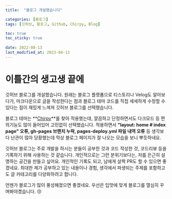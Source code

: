 ```yaml
---
title:  "블로그 개설했습니다"

categories: [블로그]
tags: [깃허브, 블로그, Github, Chirpy, Blog]

toc: true
toc_sticky: true
 
date: 2022-08-13
last_modified_at: 2023-04-13
---
```


# **이틀간의 생고생 끝에**

깃허브 블로그를 개설했습니다. 원래는 블로그 플랫폼으로 티스토리나 Velog도 알아보다가, 마크다운으로 글을 작성한다는 점과 블로그 테마 코드를 직접 세세하게 수정할 수 있다는 점이 재밌게 느껴져 깃허브 블로그를 선택했습니다.

블로그 테마는 **[Chirpy](https://github.com/cotes2020/jekyll-theme-chirpy/)**를 찾아 적용했는데, 깔끔하고 단정하면서도 다크모드 등 편의기능도 많이 들어있어 고민없이 선택했습니다. 적용하면서 **"layout: home # index page" 오류, gh-pages 브랜치 누락, pages-deploy.yml 파일 내역 오류** 등 생각보다 난관이 많아 당황했는데 막상 블로그 페이지가 잘 나오는 모습을 보니 뿌듯하네요.

깃허브 블로그는 주로 개발을 하시는 분들이 공부한 것과 코드 작성한 것, 코드리뷰 등을 기록하기 위해 사용하는 것 같습니다. 개인적으로는 그런 분위기보다는, 저를 은근히 설명하는 공간을 만들고 싶어요. 개인적인 기록도 되고, 남에게 살짝 PR도 할 수 있으면 좋겠네요. 최대한 제가 공부하고 있는 내용이나 경험, 생각에서 파생되는 주제를 포함하고도 글 카테고리를 다양화하려고 합니다.

언젠가 블로그가 많이 풍성해졌으면 좋겠네요. 우선은 입맛에 맞게 블로그를 열심히 꾸며봐야곘습니다. 😚